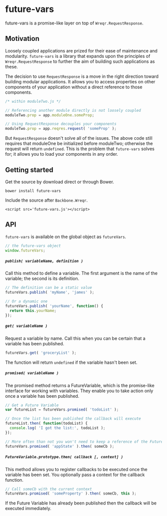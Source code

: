 # future-vars

future-vars is a promise-like layer on top of `Wreqr.RequestResponse`.

## Motivation

Loosely coupled applications are prized for their ease of maintenance
and modularity. `future-vars` is a library that expands upon the
principles of `Wreqr.RequestResponse` to further the aim of building
such applications as these.

The decision to use `RequestResponse` is a move in the right direction toward building
modular applications. It allows you to access properties on other components
of your application without a direct reference to those components.

```js
/* within moduleTwo.js */

// Referencing another module directly is not loosely coupled
moduleTwo.prop = app.moduleOne.someProp;

// Using RequestResponse decouples your components
moduleTwo.prop = app.reqres.request( 'someProp' );
```

But `RequestResponse` doesn't solve all of the issues. The above code still requires that
moduleOne be initialized before moduleTwo; otherwise the request will return `undefined`.
This is the problem that `future-vars` solves for; it allows you to load your components
in any order.

## Getting started

Get the source by download direct or through Bower.

`bower install future-vars`

Include the source after `Backbone.Wreqr`.

`<script src='future-vars.js'></script>`

## API

`future-vars` is available on the global object as `futureVars`.

```js
// the future-vars object
window.futureVars;
```

##### `publish( variableName, definition )`

Call this method to define a variable. The first argument is the name of the variable; the second
is its definition.

```js
// The definition can be a static value
futureVars.publish( 'myName', 'james' );

// Or a dynamic one
futureVars.publish( 'yourName', function() {
  return this.yourName;
});
```

##### `get( variableName )`

Request a variable by name. Call this when you can be certain that a variable
has been published.

```js
futureVars.get( 'groceryList' );
```

The function will return `undefined` if the variable hasn't been set.

##### `promised( variableName )`

The promised method returns a FutureVariable, which is the promise-like
interface for working with variables. They enable you to
take action only once a variable has been published.

```js
// Get a Future Variable
var futureList = futureVars.promised( 'todoList' );

// Once the list has been published the callback will execute
futureList.then( function(todoList) {
  console.log( 'I got the list:', todoList );
});

// More often than not you won't need to keep a reference of the Future
futureVars.promised( 'appState' ).then( someCb );
```

##### `FutureVariable.prototype.then( callback [, context] )`

This method allows you to register callbacks to be executed once the variable has been set. You
optionally pass a context for the callback function.

```js
// Call someCb with the current context
futureVars.promised( 'someProperty' ).then( someCb, this );
```

If the Future Variable has already been published then the callback will be executed immediately.

